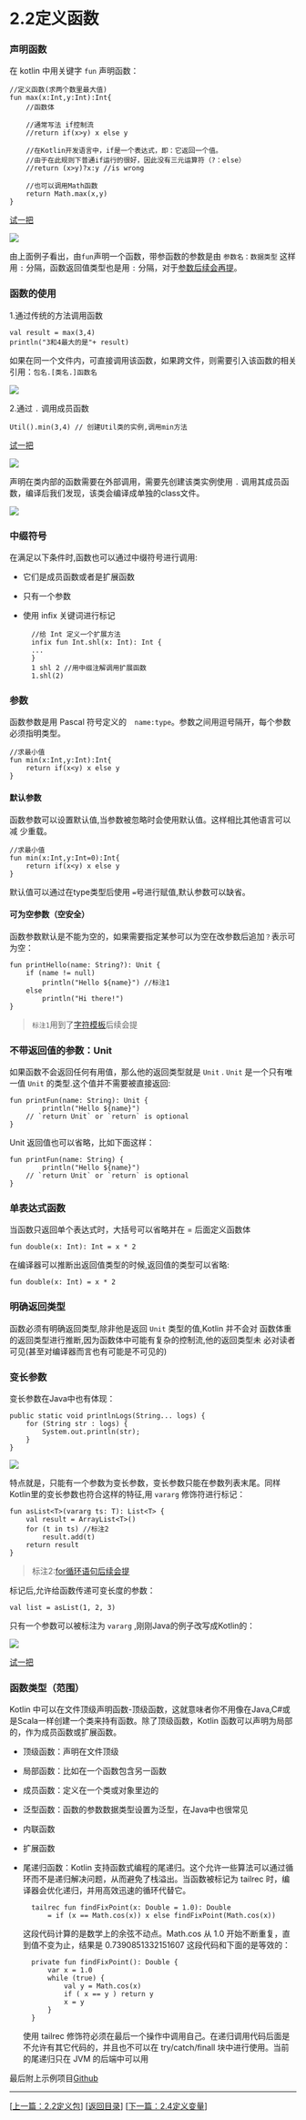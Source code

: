 # 2.2定义函数

### 声明函数

在 kotlin 中用关键字  `fun`  声明函数：

	//定义函数(求两个数里最大值)
	fun max(x:Int,y:Int):Int{
	    //函数体
	
	    //通常写法 if控制流
	    //return if(x>y) x else y
	
	    //在Kotlin开发语言中，if是一个表达式，即：它返回一个值。
	    //由于在此规则下普通if运行的很好，因此没有三元运算符（?：else）
	    //return (x>y)?x:y //is wrong
	
	    //也可以调用Math函数
	    return Math.max(x,y)
	}

[试一把](https://try.kotlinlang.org/#/UserProjects/8ln3dmfsbbqd4ph0s3pdpqpdpn/s9ik1a55rro5a24ka82k0paj20)

![](https://sogrey.github.io/Kotlin-Notes/notes/img/2.2/2017-06-21_105713.jpg)

由上面例子看出，由`fun`声明一个函数，带参函数的参数是由 `参数名：数据类型` 这样用 `:` 分隔，函数返回值类型也是用 `:` 分隔，对于[参数后续会再提](#参数)。


### 函数的使用

1.通过传统的方法调用函数

	val result = max(3,4)
	println("3和4最大的是"+ result)

如果在同一个文件内，可直接调用该函数，如果跨文件，则需要引入该函数的相关引用：`包名.[类名.]函数名`

![](https://sogrey.github.io/Kotlin-Notes/notes/img/2.2/2017-06-21_105950.jpg)

2.通过 `.`  调用成员函数

	Util().min(3,4) // 创建Util类的实例,调用min方法

[试一把](https://try.kotlinlang.org/#/UserProjects/8ln3dmfsbbqd4ph0s3pdpqpdpn/tfgfs5dfj7gvp06drfonn29knk)

![](https://sogrey.github.io/Kotlin-Notes/notes/img/2.2/2017-06-21_110745.jpg)

声明在类内部的函数需要在外部调用，需要先创建该类实例使用 `.` 调用其成员函数，编译后我们发现，该类会编译成单独的class文件。

![](https://sogrey.github.io/Kotlin-Notes/notes/img/2.2/2017-06-21_111225.jpg)



### 中缀符号

在满足以下条件时,函数也可以通过中缀符号进行调用:

- 它们是成员函数或者是扩展函数
- 只有一个参数
- 使用 infix  关键词进行标记

		//给 Int 定义一个扩展方法
		infix fun Int.shl(x: Int): Int {
		...
		}
		1 shl 2 //用中缀注解调用扩展函数
		1.shl(2)

### <a name="参数"></a>参数

函数参数是用 Pascal 符号定义的　`name:type`。参数之间用逗号隔开，每个参数必须指明类型。

    //求最小值
    fun min(x:Int,y:Int):Int{
        return if(x<y) x else y
    }

#### 默认参数

函数参数可以设置默认值,当参数被忽略时会使用默认值。这样相比其他语言可以减
少重载。

    //求最小值
    fun min(x:Int,y:Int=0):Int{
        return if(x<y) x else y
    }

默认值可以通过在type类型后使用 `=`号进行赋值,默认参数可以缺省。

#### 可为空参数（空安全）

函数参数默认是不能为空的，如果需要指定某参可以为空在改参数后追加`？`表示可为空：

	fun printHello(name: String?): Unit {
		if (name != null)
			println("Hello ${name}") //标注1
		else
			println("Hi there!")
	}

> `标注1`用到了[字符模板](https://sogrey.github.io/Kotlin-Notes/notes/2%E5%9F%BA%E6%9C%AC%E8%AF%AD%E6%B3%95/2.5%E5%AD%97%E7%AC%A6%E6%A8%A1%E6%9D%BF)后续会提

### 不带返回值的参数：Unit

如果函数不会返回任何有用值，那么他的返回类型就是  `Unit`  . `Unit`  是一个只有唯一值 `Unit`  的类型.这个值并不需要被直接返回:

	fun printFun(name: String): Unit {
			println("Hello ${name}")
		// `return Unit` or `return` is optional
	}

Unit  返回值也可以省略，比如下面这样：

	fun printFun(name: String) {
			println("Hello ${name}")
		// `return Unit` or `return` is optional
	}

### 单表达式函数

当函数只返回单个表达式时，大括号可以省略并在 = 后面定义函数体

	fun double(x: Int): Int = x * 2

在编译器可以推断出返回值类型的时候,返回值的类型可以省略:

	fun double(x: Int) = x * 2

### 明确返回类型

函数必须有明确返回类型,除非他是返回 ` Unit ` 类型的值,Kotlin 并不会对
函数体重的返回类型进行推断,因为函数体中可能有复杂的控制流,他的返回类型未
必对读者可见(甚至对编译器而言也有可能是不可见的)

### 变长参数

变长参数在Java中也有体现：

    public static void printlnLogs(String... logs) {
        for (String str : logs) {
            System.out.println(str);
        }
    }

![](https://sogrey.github.io/Kotlin-Notes/notes/img/2.2/2017-06-21_125504.jpg)

特点就是，只能有一个参数为变长参数，变长参数只能在参数列表末尾。同样Kotlin里的变长参数也符合这样的特征,用 `vararg` 修饰符进行标记：

	fun asList<T>(vararg ts: T): List<T> {
		val result = ArrayList<T>()
		for (t in ts) //标注2
			result.add(t)
		return result
	}

> 标注2:[for循环语句后续会提]()

标记后,允许给函数传递可变长度的参数：

	val list = asList(1, 2, 3)

只有一个参数可以被标注为  `vararg` ,刚刚Java的例子改写成Kotlin的：

![](https://sogrey.github.io/Kotlin-Notes/notes/img/2.2/2017-06-21_132322.jpg)

[试一把](https://try.kotlinlang.org/#/UserProjects/8ln3dmfsbbqd4ph0s3pdpqpdpn/2l25ut9clbpfeqoolclc4odad9)

### 函数类型（范围）

Kotlin 中可以在文件顶级声明函数-顶级函数，这就意味者你不用像在Java,C#或是Scala一样创建一个类来持有函数。除了顶级函数，Kotlin 函数可以声明为局部的，作为成员函数或扩展函数。

- 顶级函数：声明在文件顶级
- 局部函数：比如在一个函数包含另一函数
- 成员函数：定义在一个类或对象里边的
- 泛型函数：函数的参数数据类型设置为泛型，在Java中也很常见
- 内联函数
- 扩展函数
- 尾递归函数：Kotlin 支持函数式编程的尾递归。这个允许一些算法可以通过循环而不是递归解决问题，从而避免了栈溢出。当函数被标记为  tailrec  时，编译器会优化递归，并用高效迅速的循环代替它。

		tailrec fun findFixPoint(x: Double = 1.0): Double
			= if (x == Math.cos(x)) x else findFixPoint(Math.cos(x))

		
	这段代码计算的是数学上的余弦不动点。Math.cos 从 1.0 开始不断重复，直到值不变为止，结果是 0.7390851332151607 这段代码和下面的是等效的：
		
		private fun findFixPoint(): Double {
			var x = 1.0
			while (true) {
				val y = Math.cos(x)
				if ( x == y ) return y
				x = y
			}
		}
		
	使用  tailrec  修饰符必须在最后一个操作中调用自己。在递归调用代码后面是不允许有其它代码的，并且也不可以在 try/catch/finall 块中进行使用。当前的尾递归只在 JVM 的后端中可以用

最后附上示例项目[Github](https://github.com/Sogrey/Kotlin-Notes/tree/master/source/P02)

---
[[上一篇：2.2定义包](https://sogrey.github.io/Kotlin-Notes/notes/2%E5%9F%BA%E6%9C%AC%E8%AF%AD%E6%B3%95/2.2%E5%AE%9A%E4%B9%89%E5%8C%85)] [[返回目录](https://sogrey.github.io/Kotlin-Notes/)] [[下一篇：2.4定义变量](https://sogrey.github.io/Kotlin-Notes/notes/2%E5%9F%BA%E6%9C%AC%E8%AF%AD%E6%B3%95/2.4%E5%AE%9A%E4%B9%89%E5%8F%98%E9%87%8F)]